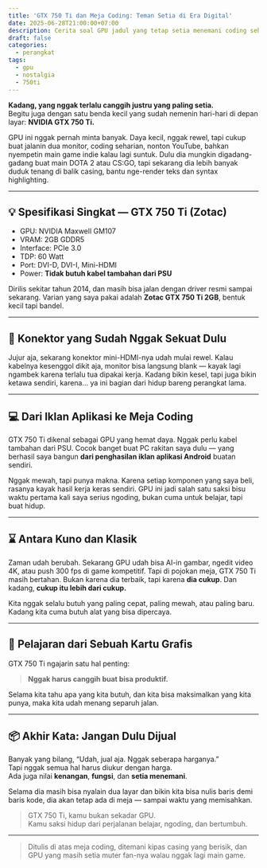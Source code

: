 ```yaml
---
title: 'GTX 750 Ti dan Meja Coding: Teman Setia di Era Digital'
date: 2025-06-28T21:00:00+07:00
description: Cerita soal GPU jadul yang tetap setia menemani coding sehari-hari. Nggak harus canggih buat jadi produktif.
draft: false
categories:
  - perangkat
tags:
  - gpu
  - nostalgia
  - 750ti
---
```

**Kadang, yang nggak terlalu canggih justru yang paling setia.**  
Begitu juga dengan satu benda kecil yang sudah nemenin hari-hari di depan layar: **NVIDIA GTX 750 Ti.**

GPU ini nggak pernah minta banyak. Daya kecil, nggak rewel, tapi cukup buat jalanin dua monitor, coding seharian, nonton YouTube, bahkan nyempetin main game indie kalau lagi suntuk. Dulu dia mungkin digadang-gadang buat main DOTA 2 atau CS:GO, tapi sekarang dia lebih banyak duduk tenang di balik casing, bantu nge-render teks dan syntax highlighting.

---

## 💡 Spesifikasi Singkat — GTX 750 Ti (Zotac)

- GPU: NVIDIA Maxwell GM107  
- VRAM: 2GB GDDR5  
- Interface: PCIe 3.0  
- TDP: 60 Watt  
- Port: DVI-D, DVI-I, Mini-HDMI  
- Power: **Tidak butuh kabel tambahan dari PSU**

Dirilis sekitar tahun 2014, dan masih bisa jalan dengan driver resmi sampai sekarang. Varian yang saya pakai adalah **Zotac GTX 750 Ti 2GB**, bentuk kecil tapi bandel.

---

## 🧷 Konektor yang Sudah Nggak Sekuat Dulu

Jujur aja, sekarang konektor mini-HDMI-nya udah mulai rewel.
Kalau kabelnya kesenggol dikit aja, monitor bisa langsung blank — kayak lagi ngambek karena terlalu tua dipakai kerja. Kadang bikin kesel, tapi juga bikin ketawa sendiri, karena... ya ini bagian dari hidup bareng perangkat lama.

---

## 💻 Dari Iklan Aplikasi ke Meja Coding

GTX 750 Ti dikenal sebagai GPU yang hemat daya. Nggak perlu kabel tambahan dari PSU. Cocok banget buat PC rakitan saya dulu — yang berhasil saya bangun **dari penghasilan iklan aplikasi Android** buatan sendiri.

Nggak mewah, tapi punya makna. Karena setiap komponen yang saya beli, rasanya kayak hasil kerja keras sendiri. GPU ini jadi salah satu saksi bisu waktu pertama kali saya serius ngoding, bukan cuma untuk belajar, tapi buat hidup.

---

## ⌛ Antara Kuno dan Klasik

Zaman udah berubah. Sekarang GPU udah bisa AI-in gambar, ngedit video 4K, atau push 300 fps di game kompetitif. Tapi di pojokan meja, GTX 750 Ti masih bertahan. Bukan karena dia terbaik, tapi karena **dia cukup**. Dan kadang, **cukup itu lebih dari cukup.**

Kita nggak selalu butuh yang paling cepat, paling mewah, atau paling baru. Kadang kita cuma butuh alat yang bisa dipercaya.

---

## 🧠 Pelajaran dari Sebuah Kartu Grafis

GTX 750 Ti ngajarin satu hal penting:

> **Nggak harus canggih buat bisa produktif.**

Selama kita tahu apa yang kita butuh, dan kita bisa maksimalkan yang kita punya, maka kita udah menang separuh jalan.

---

## 📦 Akhir Kata: Jangan Dulu Dijual

Banyak yang bilang, “Udah, jual aja. Nggak seberapa harganya.”  
Tapi nggak semua hal harus diukur dengan harga.  
Ada juga nilai **kenangan**, **fungsi**, dan **setia menemani**.

Selama dia masih bisa nyalain dua layar dan bikin kita bisa nulis baris demi baris kode, dia akan tetap ada di meja — sampai waktu yang memisahkan.

> GTX 750 Ti, kamu bukan sekadar GPU.  
> Kamu saksi hidup dari perjalanan belajar, ngoding, dan bertumbuh.

---

> Ditulis di atas meja coding, ditemani kipas casing yang berisik, dan GPU yang masih setia muter fan-nya walau nggak lagi main game.
